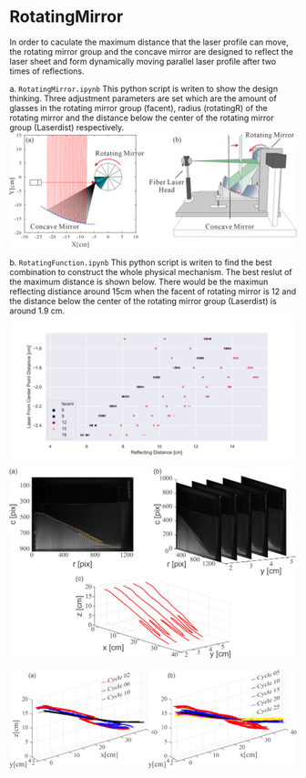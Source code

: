 # RotatingMirror
In order to caculate the maximum distance that the laser profile can move, the rotating mirror group and the concave mirror are designed to reflect the laser sheet and form dynamically moving parallel laser profile after two times of reflections.

a. `RotatingMirror.ipynb`
This python script is writen to show the design thinking. Three adjustment parameters are set which are the amount of glasses in the rotating mirror group (facent), radius (rotatingR) of the rotating mirror and the distance below the center of the rotating mirror group (Laserdist) respectively.
![](Figs/LaserMirror.png)

b. `RotatingFunction.ipynb`
This python script is writen to find the best combination to construct the whole physical mechanism. The best reslut of the maximum distance is shown below. There would be the maximun reflecting distiance around 15cm when the facent of rotating mirror is 12 and the distance below the center of the rotating mirror group (Laserdist) is around 1.9 cm.
![](Figs/scatterPlot.png)


![](Figs/Fig08_3D_Display.png)

![](Figs/3Dplot.png)

